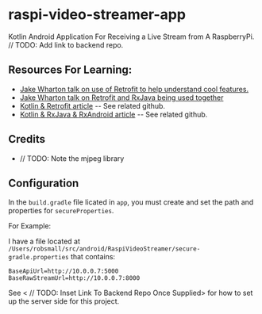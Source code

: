 # raspi-video-streamer-app
Kotlin Android Application For Receiving a Live Stream from A RaspberryPi.
// TODO: Add link to backend repo.

Resources For Learning:
-----------------------
- [Jake Wharton talk on use of Retrofit to help understand cool features.](http://jakewharton.com/making-retrofit-work-for-you-ohio/)
- [Jake Wharton talk on Retrofit and RxJava being used together](http://jakewharton.com/retrofit-and-rxjava/)
- [Kotlin & Retrofit article](https://android.jlelse.eu/keddit-part-6-api-retrofit-kotlin-d309074af0) -- See related github.
- [Kotlin & RxJava & RxAndroid article](https://android.jlelse.eu/keddit-part-5-kotlin-rxjava-rxandroid-105f95bfcd22) -- See related github.

Credits
-------
- // TODO: Note the mjpeg library


Configuration
-------------
In the `build.gradle` file licated in `app`, you must create and set the path
and properties for `secureProperties`.

For Example:

I have a file located at `/Users/robsmall/src/android/RaspiVideoStreamer/secure-gradle.properties` that contains:
```
BaseApiUrl=http://10.0.0.7:5000
BaseRawStreamUrl=http://10.0.0.7:8000
```

See < // TODO: Inset Link To Backend Repo Once Supplied> for how to set up the server side for this project.